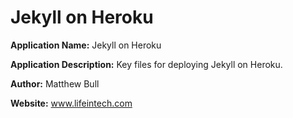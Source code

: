 # Jekyll on Heroku

**Application Name:** Jekyll on Heroku

**Application Description:** Key files for deploying Jekyll on Heroku.

**Author:** Matthew Bull

**Website:** www.lifeintech.com